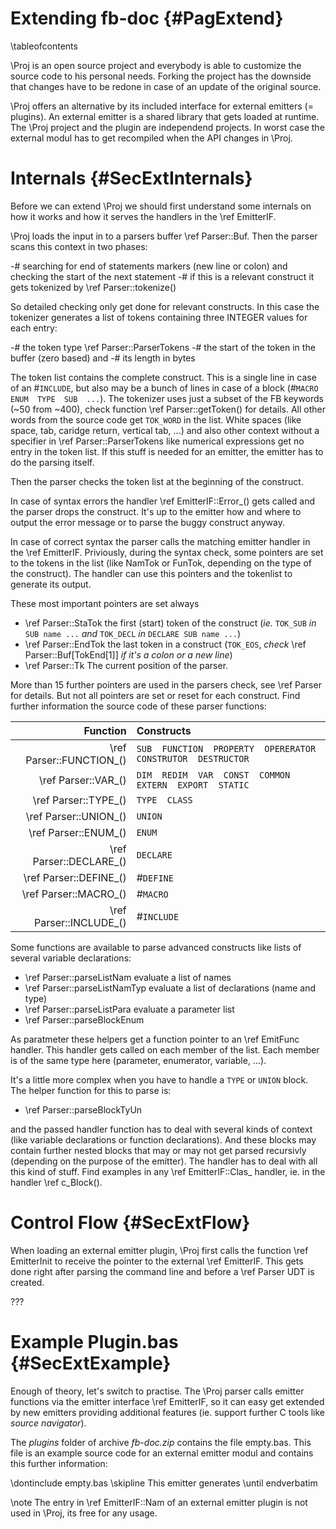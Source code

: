 Extending fb-doc  {#PagExtend}
================
\tableofcontents

\Proj is an open source project and everybody is able to customize the
source code to his personal needs. Forking the project has the downside
that changes have to be redone in case of an update of the original
source.

\Proj offers an alternative by its included interface for external
emitters (= plugins). An external emitter is a shared library that gets
loaded at runtime. The \Proj project and the plugin are independend
projects. In worst case the external modul has to get recompiled when
the API changes in \Proj.


Internals  {#SecExtInternals}
=========

Before we can extend \Proj we should first understand some internals
on how it works and how it serves the handlers in the \ref EmitterIF.

\Proj loads the input in to a parsers buffer \ref Parser::Buf. Then
the parser scans this context in two phases:

-# searching for end of statements markers (new line or colon) and
   checking the start of the next statement
-# if this is a relevant construct it gets tokenized by \ref
   Parser::tokenize()

So detailed checking only get done for relevant constructs. In this
case the tokenizer generates a list of tokens containing three INTEGER
values for each entry:

-# the token type \ref Parser::ParserTokens
-# the start of the token in the buffer (zero based) and
-# its length in bytes

The token list contains the complete construct. This is a single line
in case of an \#`INCLUDE`, but also may be a bunch of lines in case of
a block (\#`MACRO  ENUM  TYPE  SUB  ...`). The tokenizer uses just a
subset of the FB keywords (~50 from ~400), check function \ref
Parser::getToken() for details. All other words from the source code
get `TOK_WORD` in the list. White spaces (like space, tab, caridge
return, vertical tab, ...) and also other context without a specifier
in \ref Parser::ParserTokens like numerical expressions get no entry in
the token list. If this stuff is needed for an emitter, the emitter has
to do the parsing itself.

Then the parser checks the token list at the beginning of the construct.

In case of syntax errors the handler \ref EmitterIF::Error_() gets
called and the parser drops the construct. It's up to the emitter how
and where to output the error message or to parse the buggy construct
anyway.

In case of correct syntax the parser calls the matching emitter handler
in the \ref EmitterIF. Priviously, during the syntax check, some
pointers are set to the tokens in the list (like NamTok or FunTok,
depending on the type of the construct). The handler can use this
pointers and the tokenlist to generate its output.

These most important pointers are set always

- \ref Parser::StaTok the first (start) token of the construct (*ie.*
  `TOK_SUB` *in* `SUB name ...` *and* `TOK_DECL` *in* `DECLARE SUB
  name ...`)
- \ref Parser::EndTok the last token in a construct (`TOK_EOS`, *check*
  \ref Parser::Buf[TokEnd[1]] <em>if it's a colon or a new line</em>)
- \ref Parser::Tk The current position of the parser.

More than 15 further pointers are used in the parsers check, see \ref
Parser for details. But not all pointers are set or reset for each
construct. Find further information the source code of these parser
functions:

|                 Function | Constructs                                                     |
| -----------------------: | :------------------------------------------------------------- |
| \ref Parser::FUNCTION_() | `SUB  FUNCTION  PROPERTY  OPERERATOR  CONSTRUTOR  DESTRUCTOR` |
| \ref Parser::VAR_()      | `DIM  REDIM  VAR  CONST  COMMON  EXTERN  EXPORT  STATIC`      |
| \ref Parser::TYPE_()     | `TYPE  CLASS`                                                 |
| \ref Parser::UNION_()    | `UNION`                                                       |
| \ref Parser::ENUM_()     | `ENUM`                                                        |
| \ref Parser::DECLARE_()  | `DECLARE`                                                     |
| \ref Parser::DEFINE_()   | \#`DEFINE`                                                    |
| \ref Parser::MACRO_()    | \#`MACRO`                                                     |
| \ref Parser::INCLUDE_()  | \#`INCLUDE`                                                   |

Some functions are available to parse advanced constructs like lists of
several variable declarations:

- \ref Parser::parseListNam evaluate a list of names
- \ref Parser::parseListNamTyp evaluate a list of declarations (name and type)
- \ref Parser::parseListPara evaluate a parameter list
- \ref Parser::parseBlockEnum

As paratmeter these helpers get a function pointer to an \ref EmitFunc
handler. This handler gets called on each member of the list. Each
member is of the same type here (parameter, enumerator, variable, ...).

It's a little more complex when you have to handle a `TYPE` or
`UNION` block. The helper function for this to parse is:

- \ref Parser::parseBlockTyUn

and the passed handler function has to deal with several kinds of
context (like variable declarations or function declarations). And
these blocks may contain further nested blocks that may or may not get
parsed recursivly (depending on the purpose of the emitter). The
handler has to deal with all this kind of stuff. Find examples in any
\ref EmitterIF::Clas_ handler, ie. in the handler \ref c_Block().



Control Flow  {#SecExtFlow}
============

When loading an external emitter plugin, \Proj first calls the function
\ref EmitterInit to receive the pointer to the external \ref EmitterIF.
This gets done right after parsing the command line and before a \ref
Parser UDT is created.

???


Example Plugin.bas  {#SecExtExample}
==================

Enough of theory, let's switch to practise. The \Proj parser calls
emitter functions via the emitter interface \ref EmitterIF, so it can
easy get extended by new emitters providing additional features (ie.
support further C tools like <em>source navigator</em>).

The *plugins* folder of archive *fb-doc.zip* contains the file empty.bas.
This file is an example source code for an external emitter modul and
contains this further information:

\dontinclude empty.bas
\skipline This emitter generates
\until endverbatim

\note The entry in \ref EmitterIF::Nam of an external emitter plugin is
       not used in \Proj, its free for any usage.
